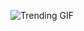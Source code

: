 
<!-- GIF_SECTION -->
![Trending GIF](https://media4.giphy.com/media/v1.Y2lkPThiYjIxNzcyZTBvanAxaWJvMnJjY2FodjhtdGlqem9xc3ZkdWZ0aWtpdDZwb29obyZlcD12MV9naWZzX3NlYXJjaCZjdD1n/l46Cwg6ypqAgfseIg/giphy.gif)
<!-- END_GIF_SECTION -->
